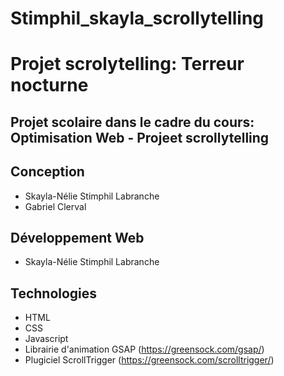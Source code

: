 # Stimphil_skayla_scrollytelling
# Projet scrolytelling: Terreur nocturne
## Projet scolaire dans le cadre du cours: Optimisation Web - Projeet scrollytelling 
## Conception
- Skayla-Nélie Stimphil Labranche
- Gabriel Clerval
## Développement Web
- Skayla-Nélie Stimphil Labranche
## Technologies
- HTML
- CSS
- Javascript
- Librairie d'animation GSAP (https://greensock.com/gsap/)
- Plugiciel ScrollTrigger (https://greensock.com/scrolltrigger/)
